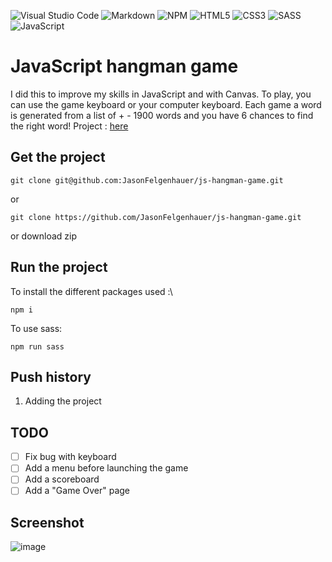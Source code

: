 ![Visual Studio Code](https://img.shields.io/badge/Visual%20Studio%20Code-0078d7.svg?style=for-the-badge&logo=visual-studio-code&logoColor=white) ![Markdown](https://img.shields.io/badge/markdown-%23000000.svg?style=for-the-badge&logo=markdown&logoColor=white) ![NPM](https://img.shields.io/badge/NPM-%23000000.svg?style=for-the-badge&logo=npm&logoColor=white) ![HTML5](https://img.shields.io/badge/html5-%23E34F26.svg?style=for-the-badge&logo=html5&logoColor=white) ![CSS3](https://img.shields.io/badge/css3-%231572B6.svg?style=for-the-badge&logo=css3&logoColor=white) ![SASS](https://img.shields.io/badge/SASS-hotpink.svg?style=for-the-badge&logo=SASS&logoColor=white) ![JavaScript](https://img.shields.io/badge/javascript-%23323330.svg?style=for-the-badge&logo=javascript&logoColor=%23F7DF1E)

# JavaScript hangman game

I did this to improve my skills in JavaScript and with Canvas. To play, you can use the game keyboard or your computer keyboard. Each game a word is generated from a list of + - 1900 words and you have 6 chances to find the right word!
Project : [here](https://hangman.jason-fel.be)

## Get the project

```
git clone git@github.com:JasonFelgenhauer/js-hangman-game.git
```

or

```
git clone https://github.com/JasonFelgenhauer/js-hangman-game.git
```

or download zip

## Run the project

To install the different packages used :\

```
npm i
```

To use sass:

```
npm run sass
```

## Push history

1. Adding the project

## TODO

-   [ ] Fix bug with keyboard
-   [ ] Add a menu before launching the game
-   [ ] Add a scoreboard
-   [ ] Add a "Game Over" page

## Screenshot

![image](http://pics.jason-fel.be/uploads/1648547060image_2022-03-29_114419.png)
